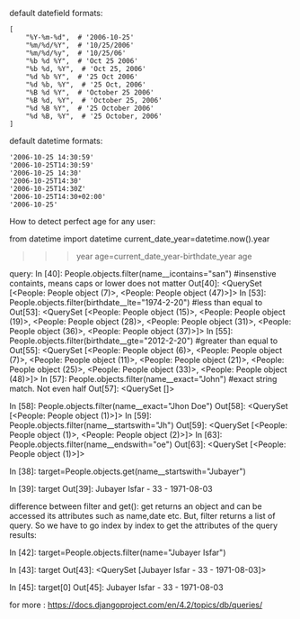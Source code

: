 default datefield formats:
```
[
    "%Y-%m-%d",  # '2006-10-25'
    "%m/%d/%Y",  # '10/25/2006'
    "%m/%d/%y",  # '10/25/06'
    "%b %d %Y",  # 'Oct 25 2006'
    "%b %d, %Y",  # 'Oct 25, 2006'
    "%d %b %Y",  # '25 Oct 2006'
    "%d %b, %Y",  # '25 Oct, 2006'
    "%B %d %Y",  # 'October 25 2006'
    "%B %d, %Y",  # 'October 25, 2006'
    "%d %B %Y",  # '25 October 2006'
    "%d %B, %Y",  # '25 October, 2006'
]
```

default datetime formats:
```
'2006-10-25 14:30:59'
'2006-10-25T14:30:59'
'2006-10-25 14:30'
'2006-10-25T14:30'
'2006-10-25T14:30Z'
'2006-10-25T14:30+02:00'
'2006-10-25'

```

How to detect perfect age for any user:

from datetime  import datetime
current_date_year=datetime.now().year
>>> year
age=current_date_year-birthdate_year
>>> age


query:
In [40]: People.objects.filter(name__icontains="san") #insenstive containts, means caps or lower does not matter
Out[40]: <QuerySet [<People: People object (7)>, <People: People object (47)>]>
In [53]: People.objects.filter(birthdate__lte="1974-2-20") #less than equal to
Out[53]: <QuerySet [<People: People object (15)>, <People: People object (19)>, <People: People object (28)>, <People: People object (31)>, <People: People object (36)>, <People: People object (37)>]>
In [55]: People.objects.filter(birthdate__gte="2012-2-20") #greater than equal to
Out[55]: <QuerySet [<People: People object (6)>, <People: People object (7)>, <People: People object (11)>, <People: People object (21)>, <People: People object (25)>, <People: People object (33)>, <People: People object (48)>]>
In [57]: People.objects.filter(name__exact="John") #exact string match. Not even half
Out[57]: <QuerySet []>

In [58]: People.objects.filter(name__exact="Jhon Doe")
Out[58]: <QuerySet [<People: People object (1)>]>
In [59]: People.objects.filter(name__startswith="Jh")
Out[59]: <QuerySet [<People: People object (1)>, <People: People object (2)>]>
In [63]: People.objects.filter(name__endswith="oe")
Out[63]: <QuerySet [<People: People object (1)>]>


In [38]: target=People.objects.get(name__startswith="Jubayer")

In [39]: target
Out[39]: Jubayer Isfar - 33 - 1971-08-03

difference between filter and get():
get returns an object and can be accessed its attributes such as name,date etc. But, filter returns a list of query. So we have
to go index by index to get the attributes of the query results:

In [42]: target=People.objects.filter(name="Jubayer Isfar")

In [43]: target
Out[43]: <QuerySet [Jubayer Isfar - 33 - 1971-08-03]>

In [45]: target[0]
Out[45]: Jubayer Isfar - 33 - 1971-08-03

for more : https://docs.djangoproject.com/en/4.2/topics/db/queries/